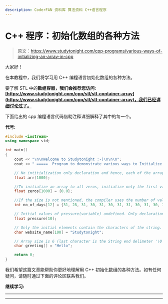 ```yaml
---
description: CoderFAN 资料库 算法资料 C++语言程序
---
```


# C++ 程序：初始化数组的各种方法

> 原文：<https://www.studytonight.com/cpp-programs/various-ways-of-initializing-an-array-in-cpp>

大家好！

在本教程中，我们将学习用 C++ 编程语言初始化数组的各种方法。

要了解 STL 中的**数组容器，我们会推荐您访问:[https://www.studytonight.com/cpp/stl/stl-container-array](https://www.studytonight.com/cpp/stl/stl-container-array)，我们已经详细讨论过了。**

下面给出的 cpp 编程语言代码借助注释详细解释了其中的每一个。

**代号:**

```cpp
#include <iostream>
using namespace std;

int main()
{
    cout << "\n\nWelcome to Studytonight :-)\n\n\n";
    cout << " =====  Program to demonstrate various ways to Initialize an Array ===== \n\n";

    // No intitialization only declaration and hence, each of the array element contains a garbage value
    float arr[1000];

    //To initialize an array to all zeros, initialize only the first value to 0\. All 1000 values automatically gets initialized to zero.
    float zeros[1000] = {0.0};

    //If the size is not mentioned, the compiler uses the number of values to be the size of the array
    int no_of_days[12] = {31, 28, 31, 30, 31, 30, 31, 31, 30, 31, 30, 31};

    // Initial values of pressure(variable) undefined. Only declaration and hence all the elements store a garbage value initially.
    float pressure[10];

    // Only the initial elements contain the characters of the string. Remaining characters gets initialized to zero.
    char website_name[100] = "Studytonight";

    // Array size is 6 (last character is the String end delimeter '\0' ).
    char greeting[] = "Hello";

    return 0;
}
```

我们希望这篇文章能帮助你更好地理解用 C++ 初始化数组的各种方法。如有任何疑问，请随时通过下面的评论区联系我们。

**继续学习:**

* * *

* * *